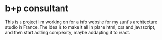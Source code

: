 # b+p consultant
This is a project I'm working on for a info website for my aunt's architecture studio in France.
The idea is to make it all in plane html, css and javascript, and then start adding complexity, maybe addapting it to react.